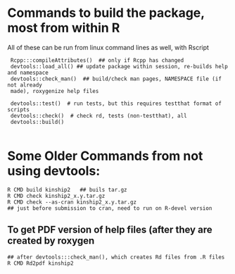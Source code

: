 
Commands to build the package, most from within R
=============================================

All of these can be run from linux command lines as well, with Rscript

```{r, devtoolsCmds, eval=FALSE}
 Rcpp:::compileAttributes()  ## only if Rcpp has changed 
 devtools::load_all() ## update package within session, re-builds help and namespace
 devtools::check_man()  ## build/check man pages, NAMESPACE file (if not already
 made), roxygenize help files

 devtools::test()  # run tests, but this requires testthat format of scripts
 devtools::check()  # check rd, tests (non-testthat), all
 devtools::build()
 
```

Some Older Commands from not using devtools:
========================================

```{shell, notdevtools}
R CMD build kinship2   ## buils tar.gz
R CMD check kinship2_x.y.tar.gz
R CMD check --as-cran kinship2_x.y.tar.gz
## just before submission to cran, need to run on R-devel version
```


## To get PDF version of help files (after they are created by roxygen

```{shell, pdfhelp}
## after devtools:::check_man(), which creates Rd files from .R files
R CMD Rd2pdf kinship2
```
